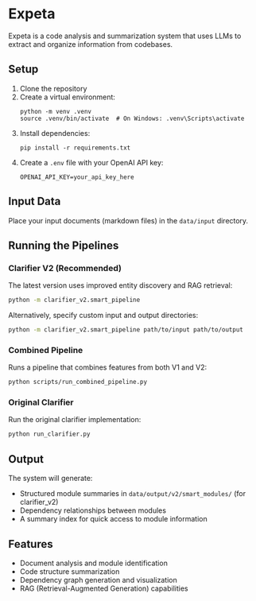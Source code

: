 # Expeta

Expeta is a code analysis and summarization system that uses LLMs to extract and organize information from codebases.

## Setup

1. Clone the repository
2. Create a virtual environment:
   ```
   python -m venv .venv
   source .venv/bin/activate  # On Windows: .venv\Scripts\activate
   ```
3. Install dependencies:
   ```
   pip install -r requirements.txt
   ```
4. Create a `.env` file with your OpenAI API key:
   ```
   OPENAI_API_KEY=your_api_key_here
   ```

## Input Data

Place your input documents (markdown files) in the `data/input` directory.

## Running the Pipelines

### Clarifier V2 (Recommended)

The latest version uses improved entity discovery and RAG retrieval:

```bash
python -m clarifier_v2.smart_pipeline
```

Alternatively, specify custom input and output directories:

```bash
python -m clarifier_v2.smart_pipeline path/to/input path/to/output
```

### Combined Pipeline

Runs a pipeline that combines features from both V1 and V2:

```bash
python scripts/run_combined_pipeline.py
```

### Original Clarifier

Run the original clarifier implementation:

```bash
python run_clarifier.py
```

## Output

The system will generate:

- Structured module summaries in `data/output/v2/smart_modules/` (for clarifier_v2)
- Dependency relationships between modules
- A summary index for quick access to module information

## Features

- Document analysis and module identification
- Code structure summarization 
- Dependency graph generation and visualization
- RAG (Retrieval-Augmented Generation) capabilities